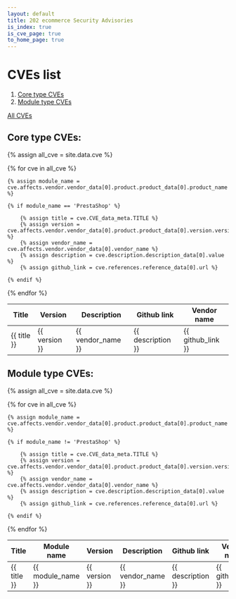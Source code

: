 ```yaml
---
layout: default
title: 202 ecommerce Security Advisories
is_index: true
is_cve_page: true
to_home_page: true
---
```


# CVEs list

1. [Core type CVEs](#core-type-cves)
2. [Module type CVEs](#module-type-cves)

[All CVEs](/security-advisories/data/cve.json)

## Core type CVEs:

{% assign all_cve = site.data.cve %}

<table>
  <thead>
    <tr>
      <th>Title</th>
      <th>Version</th>
      <th>Description</th>
      <th>Github link</th>
      <th>Vendor name</th>
    </tr>
  </thead>
  <tbody>

{% for cve in all_cve %}

    {% assign module_name = cve.affects.vendor.vendor_data[0].product.product_data[0].product_name %}

    {% if module_name == 'PrestaShop' %}

        {% assign title = cve.CVE_data_meta.TITLE %}
        {% assign version = cve.affects.vendor.vendor_data[0].product.product_data[0].version.version_data[0].version_value %}
        {% assign vendor_name = cve.affects.vendor.vendor_data[0].vendor_name %}
        {% assign description = cve.description.description_data[0].value %}
        {% assign github_link = cve.references.reference_data[0].url %}

<tr>
  <td>{{ title }}</td>
  <td>{{ version }}</td>
  <td>{{ vendor_name }}</td>
  <td>{{ description }}</td>
  <td>{{ github_link }}</td>
</tr>

    {% endif %}
{% endfor %}

  </tbody>
</table>


## Module type CVEs:

{% assign all_cve = site.data.cve %}

<table>
  <thead>
    <tr>
      <th>Title</th>
      <th>Module name</th>
      <th>Version</th>
      <th>Description</th>
      <th>Github link</th>
      <th>Vendor name</th>
    </tr>
  </thead>
  <tbody>

{% for cve in all_cve %}

    {% assign module_name = cve.affects.vendor.vendor_data[0].product.product_data[0].product_name %}

    {% if module_name != 'PrestaShop' %}

        {% assign title = cve.CVE_data_meta.TITLE %}
        {% assign version = cve.affects.vendor.vendor_data[0].product.product_data[0].version.version_data[0].version_value %}
        {% assign vendor_name = cve.affects.vendor.vendor_data[0].vendor_name %}
        {% assign description = cve.description.description_data[0].value %}
        {% assign github_link = cve.references.reference_data[0].url %}

<tr>
  <td>{{ title }}</td>
  <td>{{ module_name }}</td>
  <td>{{ version }}</td>
  <td>{{ vendor_name }}</td>
  <td>{{ description }}</td>
  <td>{{ github_link }}</td>
</tr>

    {% endif %}
{% endfor %}

  </tbody>
</table>